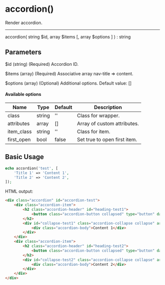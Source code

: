 # accordion()

Render accordion.

---

accordion( string $id, array $items [, array $options ] ) : string

## Parameters

$id (string) (Required) Accordion ID.

$items (array) (Required) Associative array nav-title => content.

$options (array) (Optional) Additional options. Default value: []

#### Available options

| Name       | Type   | Default | Description                  |
|------------|--------|---------|------------------------------|
| class      | string | ''      | Class for wrapper.           |
| attributes | array  | []      | Array of custom attributes.  |
| item_class | string | ''      | Class for item.              |
| first_open | bool   | false   | Set true to open first item. |

## Basic Usage

```php
echo accordion('test', [
    'Title 1' => 'Content 1',
    'Title 2' => 'Content 2',
]);
```

HTML output:

```html
<div class="accordion" id="accordion-test">
    <div class="accordion-item">
        <h2 class="accordion-header" id="heading-test1">
            <button class="accordion-button collapsed" type="button" data-bs-toggle="collapse" data-bs-target="#collapse-test1" aria-expanded="true" aria-controls="collapse-test1">Title 1</button>
        </h2>
        <div id="collapse-test1" class="accordion-collapse collapse" aria-labelledby="heading-test1" data-bs-parent="#accordion-test">
            <div class="accordion-body">Content 1</div>
        </div>
    </div>
    <div class="accordion-item">
        <h2 class="accordion-header" id="heading-test2">
            <button class="accordion-button collapsed" type="button" data-bs-toggle="collapse" data-bs-target="#collapse-test2" aria-expanded="true" aria-controls="collapse-test2">Title 2</button>
        </h2>
        <div id="collapse-test2" class="accordion-collapse collapse" aria-labelledby="heading-test2" data-bs-parent="#accordion-test">
            <div class="accordion-body">Content 2</div>
        </div>
    </div>
</div>
```
